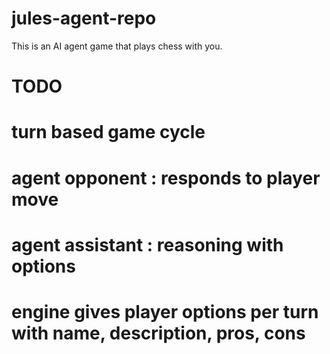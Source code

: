 # jules-agent-repo

This is an AI agent game that plays chess with you.

# TODO
# turn based game cycle
# agent opponent : responds to player move
# agent assistant : reasoning with options
# engine gives player options per turn with name, description, pros, cons